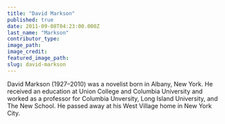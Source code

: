 ```yaml
---
title: "David Markson"
published: true
date: 2011-09-08T04:23:00.000Z
last_name: "Markson"
contributor_type:
image_path:
image_credit:
featured_image_path:
slug: david-markson
---
```


David Markson (1927–2010) was a novelist born in Albany, New York. He received an education at Union College and Columbia University and worked as a professor for Columbia Unversity, Long Island University, and The New School. He passed away at his West Village home in New York City.

